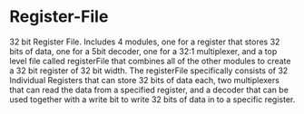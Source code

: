 # Register-File
32 bit Register File.
Includes 4 modules, one for a register that stores 32 bits of data, one for a 5bit decoder, one for a 32:1 multiplexer, and a top level file called registerFile that combines all of the other modules to create a 32 bit register of 32 bit width.
The registerFile specifically consists of 32 Individual Registers that can store 32 bits of data each, two multiplexers that can read the data from a specified register, and a decoder that can be used together with a write bit to write 32 bits of data in to a specific register. 
